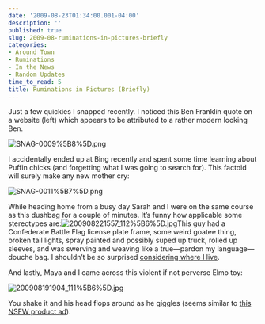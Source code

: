 ```yaml
---
date: '2009-08-23T01:34:00.001-04:00'
description: ''
published: true
slug: 2009-08-ruminations-in-pictures-briefly
categories:
- Around Town
- Ruminations
- In the News
- Random Updates
time_to_read: 5
title: Ruminations in Pictures (Briefly)
---
```



Just a few quickies I snapped recently. I noticed this Ben Franklin quote on a website (left) which appears to be attributed to a rather modern looking Ben.

![SNAG-0009%5B8%5D.png](SNAG-0009%5B8%5D.png)

I accidentally ended up at Bing recently and spent some time learning about Puffin chicks (and forgetting what I was going to search for). This factoid will surely make any new mother cry:

![SNAG-0011%5B7%5D.png](SNAG-0011%5B7%5D.png)

While heading home from a busy day Sarah and I were on the same course as this dushbag for a couple of minutes. It’s funny how applicable some stereotypes are:![200908221557_112%5B6%5D.jpg](200908221557_112%5B6%5D.jpg)This guy had a Confederate Battle Flag license plate frame, some weird goatee thing, broken tail lights, spray painted and possibly suped up truck, rolled up sleeves, and was swerving and weaving like a true—pardon my language—douche bag. I shouldn’t be so surprised [considering where I live](../2009/2009-07-well-we-live-in-ohio.html).

And lastly, Maya and I came across this violent if not perverse Elmo toy:

![200908191904_111%5B6%5D.jpg](200908191904_111%5B6%5D.jpg)

 You shake it and his head flops around as he giggles (seems similar to [this NSFW product ad](http://www.collegehumor.com/video:1918513)).
